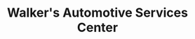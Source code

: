 ---
title: "Walker's Automotive Services Center"
url: /oceana/walkers-automotive-services-center/
shop: car repair
---